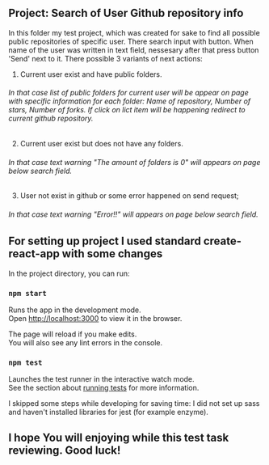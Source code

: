 ## Project: Search of User Github repository info

In this folder my test project, which was created for sake to find all possible
public repositories of specific user. There search input with button. When name of the user was written
in text field, nessesary after that press button 'Send' next to it. There possible 3 variants of next actions:
1) Current user exist and have public folders.
 
 <h6>
  In that case list of public folders for current user will be appear on page with specific information for each  folder:
  Name of repository, Number of stars, Number of forks. If click on lict item will be happening redirect to current github repository.
</h6>

2) Current user exist but does not have any folders.
 
 <h6>
  In that case text warning "The amount of folders is 0" will appears on page below search field.
</h6>

3) User not exist in github or some error happened on send request;
 
 <h6>
  In that case text warning "Error!!" will appears on page below search field.
</h6>

## For setting up project I used standard create-react-app with some changes

In the project directory, you can run:

### `npm start`

Runs the app in the development mode.<br />
Open [http://localhost:3000](http://localhost:3000) to view it in the browser.

The page will reload if you make edits.<br />
You will also see any lint errors in the console.

### `npm test`

Launches the test runner in the interactive watch mode.<br />
See the section about [running tests](https://facebook.github.io/create-react-app/docs/running-tests) for more information.

I skipped some steps while developing for saving time: I did not set up sass and haven't installed libraries for jest (for example enzyme).

## I hope You will enjoying while this test task reviewing. Good luck!